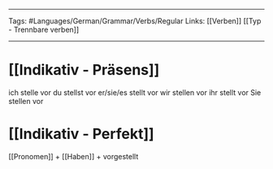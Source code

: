 ___
Tags: #Languages/German/Grammar/Verbs/Regular 
Links: [[Verben]] [[Typ - Trennbare verben]]
___
# [[Indikativ - Präsens]]
ich stelle vor
du stellst vor
er/sie/es stellt vor
wir stellen vor
ihr stellt vor
Sie stellen vor

# [[Indikativ - Perfekt]]
[[Pronomen]] + [[Haben]] + vorgestellt